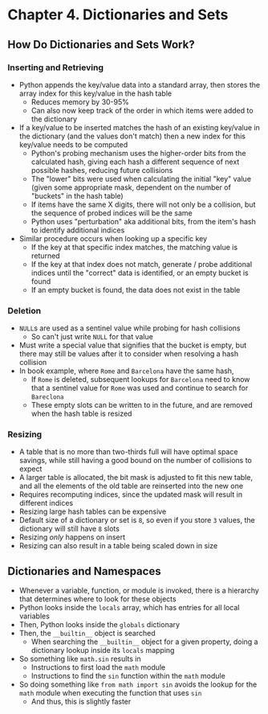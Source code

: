 # Chapter 4. Dictionaries and Sets

## How Do Dictionaries and Sets Work?

### Inserting and Retrieving

* Python appends the key/value data into a standard array, then stores the array index for this key/value in the hash table
  * Reduces memory by 30-95%
  * Can also now keep track of the order in which items were added to the dictionary
* If a key/value to be inserted matches the hash of an existing key/value in the dictionary (and the values don't match) then a new index for this key/value needs to be computed
  * Python's probing mechanism uses the higher-order bits from the calculated hash, giving each hash a different sequence of next possible hashes, reducing future collisions
  * The "lower" bits were used when calculating the initial "key" value (given some appropriate mask, dependent on the number of "buckets" in the hash table)
  * If items have the same X digits, there will not only be a collision, but the sequence of probed indices will be the same
  * Python uses "perturbation" aka additional bits, from the item's hash to identify additional indices
* Similar procedure occurs when looking up a specific key
  * If the key at that specific index matches, the matching value is returned
  * If the key at that index does not match, generate / probe additional indices until the "correct" data is identified, or an empty bucket is found
  * If an empty bucket is found, the data does not exist in the table

### Deletion

* `NULL`s are used as a sentinel value while probing for hash collisions
  * So can't just write `NULL` for that value
* Must write a special value that signifies that the bucket is empty, but there may still be values after it to consider when resolving a hash collision
* In book example, where `Rome` and `Barcelona` have the same hash, 
  * If `Rome` is deleted, subsequent lookups for `Barcelona` need to know that a sentinel value for `Rome` was used and continue to search for `Bareclona`
  * These empty slots can be written to in the future, and are removed when the hash table is resized

### Resizing

* A table that is no more than two-thirds full will have optimal space savings, while still having a good bound on the number of collisions to expect
* A larger table is allocated, the bit mask is adjusted to fit this new table, and all the elements of the old table are reinserted into the new one
* Requires recomputing indices, since the updated mask will result in different indices
* Resizing large hash tables can be expensive
* Default size of a dictionary or set is `8`, so even if you store `3` values, the dictionary will still have `8` slots
* Resizing _only_ happens on insert
* Resizing can also result in a table being scaled down in size

## Dictionaries and Namespaces

* Whenever a variable, function, or module is invoked, there is a hierarchy that determines where to look for these objects
* Python looks inside the `locals` array, which has entries for all local variables
* Then, Python looks inside the `globals` dictionary
* Then, the `__builtin__` object is searched
  * When searching the `__builtin__` object for a given property, doing a dictionary lookup inside its `locals` mapping
* So something like `math.sin` results in
  * Instructions to first load the `math` module
  * Instructions to find the `sin` function within the `math` module
* So doing something like `from math import sin` avoids the lookup for the `math` module when executing the function that uses `sin`
  * And thus, this is slightly faster

